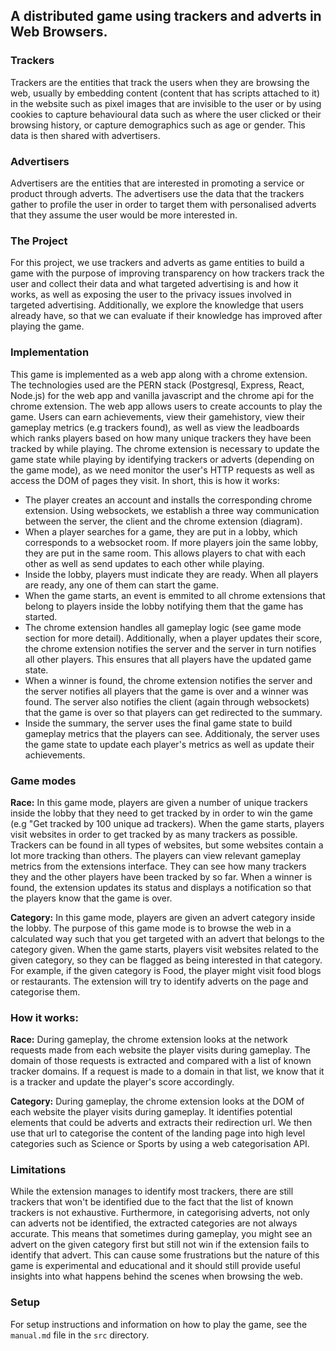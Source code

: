 ## A distributed game using trackers and adverts in Web Browsers.

### Trackers
Trackers are the entities that track the users when they are browsing the web, usually by embedding content (content that has scripts attached to it) in the website such as pixel images that are invisible to the user or by using cookies to capture behavioural data such as where the user clicked or their browsing history, or capture demographics such as age or gender. This data is then shared with advertisers.

### Advertisers
Advertisers are the entities that are interested in promoting a service or product through adverts. The advertisers use the data that the trackers gather to profile the user in order to target them with personalised adverts that they assume the user would be more interested in. 

### The Project
For this project, we use trackers and adverts as game entities to build a game with the purpose of improving transparency on how trackers track the user and collect their data and what targeted advertising is and how it works, as well as exposing the user to the privacy issues involved in targeted advertising. Additionally, we explore the knowledge that users already have, so that we can evaluate if their knowledge has improved after playing the game. 

### Implementation
This game is implemented as a web app along with a chrome extension. The technologies used are the PERN stack (Postgresql, Express, React, Node.js) for the web app and vanilla javascript and the chrome api for the chrome extension.
The web app allows users to create accounts to play the game. Users can earn achievements, view their gamehistory, view their gameplay metrics (e.g trackers found), as well as view the leadboards which ranks players based on how many unique trackers they have been tracked by while playing.
The chrome extension is necessary to update the game state while playing by identifying trackers or adverts (depending on the game mode), as we need monitor the user's HTTP requests as well as access the DOM of pages they visit.
In short, this is how it works: 
* The player creates an account and installs the corresponding chrome extension. Using websockets, we establish a three way communication between the server, the client and the chrome extension (diagram).
* When a player searches for a game, they are put in a lobby, which corresponds to a websocket room. If more players join the same lobby, they are put in the same room. This allows players to chat with each other as well as send updates to each other while playing.
* Inside the lobby, players must indicate they are ready. When all players are ready, any one of them can start the game.
* When the game starts, an event is emmited to all chrome extensions that belong to players inside the lobby notifying them that the game has started.
* The chrome extension handles all gameplay logic (see game mode section for more detail). Additionally, when a player updates their score, the chrome extension notifies the server and the server in turn notifies all other players. This ensures that all players have the updated game state.
* When a winner is found, the chrome extension notifies the server and the server notifies all players that the game is over and a winner was found. The server also notifies the client (again through websockets) that the game is over so that players can get redirected to the summary.
* Inside the summary, the server uses the final game state to build gameplay metrics that the players can see. Additionaly, the server uses the game state to update each player's metrics as well as update their achievements.

### Game modes
**Race:** In this game mode, players are given a number of unique trackers inside the lobby that they need to get tracked by in order to win the game (e.g "Get tracked by 100 unique ad trackers). When the game starts, players visit websites in order to get tracked by as many trackers as possible. Trackers can be found in all types of websites, but some websites contain a lot more tracking than others. The players can view relevant gameplay metrics from the extensions interface. They can see how many trackers they and the other players have been tracked by so far. When a winner is found, the extension updates its status and displays a notification so that the players know that the game is over.

**Category:** In this game mode, players are given an advert category inside the lobby. The purpose of this game mode is to browse the web in a calculated way such that you get targeted with an advert that belongs to the category given. When the game starts, players visit websites related to the given category, so they can be flagged as being interested in that category. For example, if the given category is Food, the player might visit food blogs or restaurants. The extension will try to identify adverts on the page and categorise them. 

### How it works:
**Race:** During gameplay, the chrome extension looks at the network requests made from each website the player visits during gameplay. The domain of those requests is extracted and compared with a list of known tracker domains. If a request is made to a domain in that list, we know that it is a tracker and update the player's score accordingly.

**Category:** During gameplay, the chrome extension looks at the DOM of each website the player visits during gameplay. It identifies potential elements that could be adverts and extracts their redirection url. We then use that url to categorise the content of the landing page into high level categories such as Science or Sports by using a web categorisation API.

### Limitations
While the extension manages to identify most trackers, there are still trackers that won't be identified due to the fact that the list of known trackers is not exhaustive. Furthermore, in categorising adverts, not only can adverts not be identified, the extracted categories are not always accurate. This means that sometimes during gameplay, you might see an advert on the given category first but still not win if the extension fails to identify that advert. This can cause some frustrations but the nature of this game is experimental and educational and it should still provide useful insights into what happens behind the scenes when browsing the web.

### Setup
For setup instructions and information on how to play the game, see the `manual.md` file in the `src` directory.
